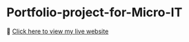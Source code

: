 # Portfolio-project-for-Micro-IT
🚀 [Click here to view my live website](https://geethamulagala.github.io/Portfolio-project-for-Micro-IT/)
